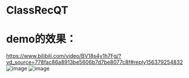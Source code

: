 # ClassRecQT
# demo的效果： 
https://www.bilibili.com/video/BV18s4y1h7Fg/?vd_source=778fac86a8913be5606b7d7be8077c8f#reply156379254832  
![image](https://user-images.githubusercontent.com/67779513/225487912-a6e00440-c6b4-4828-9f49-a69de77f5ac7.png)
![image](https://user-images.githubusercontent.com/67779513/225487987-9108a23e-d0b0-4a81-aa61-15ea0800a56b.png)

